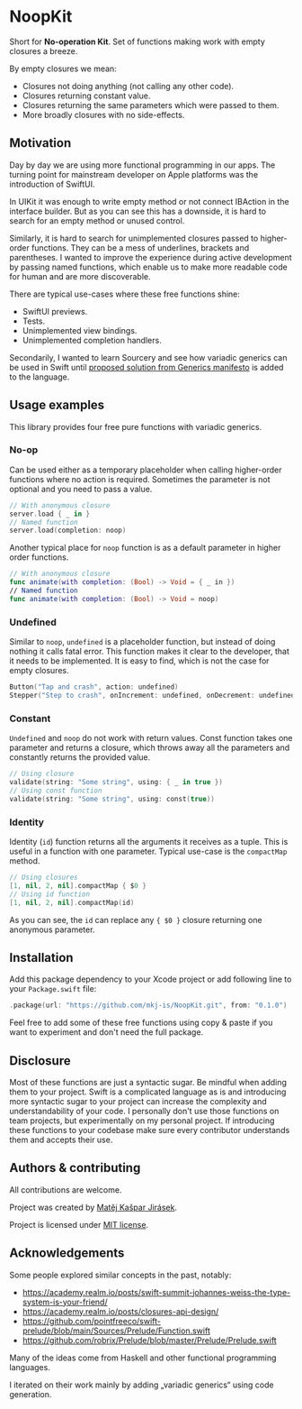 # NoopKit

Short for **No-operation Kit**. Set of functions making work with empty closures a breeze.

By empty closures we mean:

- Closures not doing anything (not calling any other code).
- Closures returning constant value.
- Closures returning the same parameters which were passed to them.
- More broadly closures with no side-effects.

## Motivation

Day by day we are using more functional programming in our apps.
The turning point for mainstream developer on Apple platforms was the introduction of SwiftUI.

In UIKit it was enough to write empty method or not connect IBAction in the interface builder.
But as you can see this has a downside, it is hard to search for an empty method or unused control.

Similarly, it is hard to search for unimplemented closures passed to higher-order functions.
They can be a mess of underlines, brackets and parentheses. I wanted to improve the experience
during active development by passing named functions, which enable us to make more readable code
for human and are more discoverable.

There are typical use-cases where these free functions shine:

- SwiftUI previews.
- Tests.
- Unimplemented view bindings.
- Unimplemented completion handlers.

Secondarily, I wanted to learn Sourcery and see how variadic generics can be used in Swift until
[proposed solution from Generics manifesto](https://github.com/apple/swift/blob/master/docs/GenericsManifesto.md#variadic-generics)
is added to the language.

## Usage examples

This library provides four free pure functions with variadic generics.

### No-op

Can be used either as a temporary placeholder when calling higher-order functions
where no action is required. Sometimes the parameter is not optional and you need
to pass a value.

```swift
// With anonymous closure
server.load { _ in }
// Named function
server.load(completion: noop)
```

Another typical place for `noop` function is as a default parameter in higher order functions.

```swift
// With anonymous closure
func animate(with completion: (Bool) -> Void = { _ in })
// Named function
func animate(with completion: (Bool) -> Void = noop)
```

### Undefined

Similar to `noop`, `undefined` is a placeholder function, but instead of doing nothing it calls
fatal error. This function makes it clear to the developer, that it needs to be implemented.
It is easy to find, which is not the case for empty closures.

```swift
Button("Tap and crash", action: undefined)
Stepper("Step to crash", onIncrement: undefined, onDecrement: undefined)
```

### Constant

`Undefined` and `noop` do not work with return values.
Const function takes one parameter and returns a closure, which throws away all the parameters
and constantly returns the provided value.

```swift
// Using closure
validate(string: "Some string", using: { _ in true })
// Using const function
validate(string: "Some string", using: const(true))
```

### Identity

Identity (`id`) function returns all the arguments it receives as a tuple.
This is useful in a function with one parameter.
Typical use-case is the `compactMap` method.

```swift
// Using closures
[1, nil, 2, nil].compactMap { $0 }
// Using id function
[1, nil, 2, nil].compactMap(id)
```

As you can see, the `id` can replace any  `{ $0 }` closure returning one anonymous parameter.

## Installation

Add this package dependency to your Xcode project or add following line to your `Package.swift` file:

```swift
.package(url: "https://github.com/mkj-is/NoopKit.git", from: "0.1.0")
```

Feel free to add some of these free functions using copy & paste if you want to experiment
and don't need the full package.

## Disclosure

Most of these functions are just a syntactic sugar. Be mindful when adding them
to your project. Swift is a complicated language as is and introducing more syntactic
sugar to your project can increase the complexity and understandability of your code.
I personally don't use those functions on team projects, but experimentally
on my personal project. If introducing these functions to your codebase make sure
every contributor understands them and accepts their use.

## Authors & contributing

All contributions are welcome.

Project was created by [Matěj Kašpar Jirásek](https://github.com/mkj-is).

Project is licensed under [MIT license](LICENSE).

## Acknowledgements

Some people explored similar concepts in the past, notably:

- https://academy.realm.io/posts/swift-summit-johannes-weiss-the-type-system-is-your-friend/
- https://academy.realm.io/posts/closures-api-design/
- https://github.com/pointfreeco/swift-prelude/blob/main/Sources/Prelude/Function.swift
- https://github.com/robrix/Prelude/blob/master/Prelude/Prelude.swift

Many of the ideas come from Haskell and other functional programming languages.

I iterated on their work mainly by adding „variadic generics“ using code generation.
